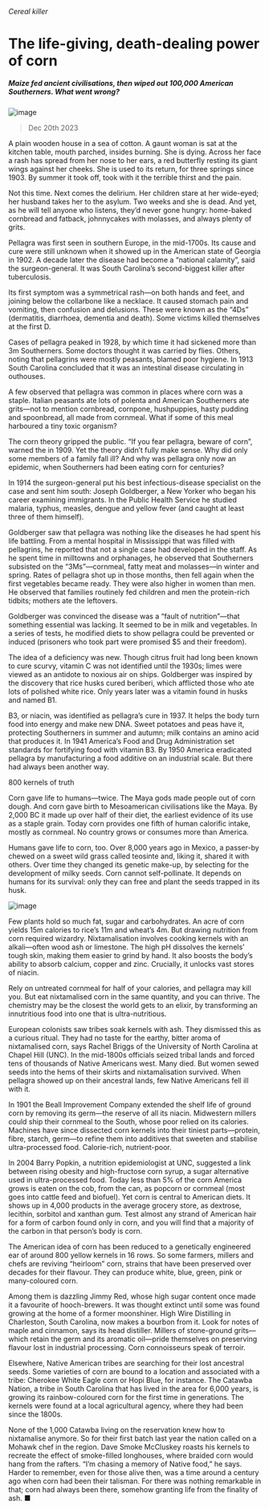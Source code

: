 ###### Cereal killer
# The life-giving, death-dealing power of corn 
##### Maize fed ancient civilisations, then wiped out 100,000 American Southerners. What went wrong? 
![image](images/20231223_XMD010.jpg) 
> Dec 20th 2023 
A plain wooden house in a sea of cotton. A gaunt woman is sat at the kitchen table, mouth parched, insides burning. She is dying. Across her face a rash has spread from her nose to her ears, a red butterfly resting its giant wings against her cheeks. She is used to its return, for three springs since 1903. By summer it took off, took with it the terrible thirst and the pain.
Not this time. Next comes the delirium. Her children stare at her wide-eyed; her husband takes her to the asylum. Two weeks and she is dead. And yet, as he will tell anyone who listens, they’d never gone hungry: home-baked cornbread and fatback, johnnycakes with molasses, and always plenty of grits.
Pellagra was first seen in southern Europe, in the mid-1700s. Its cause and cure were still unknown when it showed up in the American state of Georgia in 1902. A decade later the disease had become a “national calamity”, said the surgeon-general. It was South Carolina’s second-biggest killer after tuberculosis.
Its first symptom was a symmetrical rash—on both hands and feet, and joining below the collarbone like a necklace. It caused stomach pain and vomiting, then confusion and delusions. These were known as the “4Ds” (dermatitis, diarrhoea, dementia and death). Some victims killed themselves at the first D.
Cases of pellagra peaked in 1928, by which time it had sickened more than 3m Southerners. Some doctors thought it was carried by flies. Others, noting that pellagrins were mostly peasants, blamed poor hygiene. In 1913 South Carolina concluded that it was an intestinal disease circulating in outhouses.
A few observed that pellagra was common in places where corn was a staple. Italian peasants ate lots of polenta and American Southerners ate grits—not to mention cornbread, cornpone, hushpuppies, hasty pudding and spoonbread, all made from cornmeal. What if some of this meal harboured a tiny toxic organism?
The corn theory gripped the public. “If you fear pellagra, beware of corn”, warned the  in 1909. Yet the theory didn’t fully make sense. Why did only some members of a family fall ill? And why was pellagra only now an epidemic, when Southerners had been eating corn for centuries?
In 1914 the surgeon-general put his best infectious-disease specialist on the case and sent him south: Joseph Goldberger, a New Yorker who began his career examining immigrants. In the Public Health Service he studied malaria, typhus, measles, dengue and yellow fever (and caught at least three of them himself).
Goldberger saw that pellagra was nothing like the diseases he had spent his life battling. From a mental hospital in Mississippi that was filled with pellagrins, he reported that not a single case had developed in the staff. As he spent time in milltowns and orphanages, he observed that Southerners subsisted on the “3Ms”—cornmeal, fatty meat and molasses—in winter and spring. Rates of pellagra shot up in those months, then fell again when the first vegetables became ready. They were also higher in women than men. He observed that families routinely fed children and men the protein-rich tidbits; mothers ate the leftovers.
Goldberger was convinced the disease was a “fault of nutrition”—that something essential was lacking. It seemed to be in milk and vegetables. In a series of tests, he modified diets to show pellagra could be prevented or induced (prisoners who took part were promised $5 and their freedom).
The idea of a deficiency was new. Though citrus fruit had long been known to cure scurvy, vitamin C was not identified until the 1930s; limes were viewed as an antidote to noxious air on ships. Goldberger was inspired by the discovery that rice husks cured beriberi, which afflicted those who ate lots of polished white rice. Only years later was a vitamin found in husks and named B1.
B3, or niacin, was identified as pellagra’s cure in 1937. It helps the body turn food into energy and make new DNA. Sweet potatoes and peas have it, protecting Southerners in summer and autumn; milk contains an amino acid that produces it. In 1941 America’s Food and Drug Administration set standards for fortifying food with vitamin B3. By 1950 America eradicated pellagra by manufacturing a food additive on an industrial scale. But there had always been another way.
800 kernels of truth
Corn gave life to humans—twice. The Maya gods made people out of corn dough. And corn gave birth to Mesoamerican civilisations like the Maya. By 2,000 BC it made up over half of their diet, the earliest evidence of its use as a staple grain. Today corn provides one fifth of human calorific intake, mostly as cornmeal. No country grows or consumes more than America.
Humans gave life to corn, too. Over 8,000 years ago in Mexico, a passer-by chewed on a sweet wild grass called teosinte and, liking it, shared it with others. Over time they changed its genetic make-up, by selecting for the development of milky seeds. Corn cannot self-pollinate. It depends on humans for its survival: only they can free and plant the seeds trapped in its husk.
![image](images/20231223_XMD011.jpg) 

Few plants hold so much fat, sugar and carbohydrates. An acre of corn yields 15m calories to rice’s 11m and wheat’s 4m. But drawing nutrition from corn required wizardry. Nixtamalisation involves cooking kernels with an alkali—often wood ash or limestone. The high pH dissolves the kernels’ tough skin, making them easier to grind by hand. It also boosts the body’s ability to absorb calcium, copper and zinc. Crucially, it unlocks vast stores of niacin.
Rely on untreated cornmeal for half of your calories, and pellagra may kill you. But eat nixtamalised corn in the same quantity, and you can thrive. The chemistry may be the closest the world gets to an elixir, by transforming an innutritious food into one that is ultra-nutritious.
European colonists saw tribes soak kernels with ash. They dismissed this as a curious ritual. They had no taste for the earthy, bitter aroma of nixtamalised corn, says Rachel Briggs of the University of North Carolina at Chapel Hill (UNC). In the mid-1800s officials seized tribal lands and forced tens of thousands of Native Americans west. Many died. But women sewed seeds into the hems of their skirts and nixtamalisation survived. When pellagra showed up on their ancestral lands, few Native Americans fell ill with it.
In 1901 the Beall Improvement Company extended the shelf life of ground corn by removing its germ—the reserve of all its niacin. Midwestern millers could ship their cornmeal to the South, whose poor relied on its calories. Machines have since dissected corn kernels into their tiniest parts—protein, fibre, starch, germ—to refine them into additives that sweeten and stabilise ultra-processed food. Calorie-rich, nutrient-poor.

In 2004 Barry Popkin, a nutrition epidemiologist at UNC, suggested a link between rising obesity and high-fructose corn syrup, a sugar alternative used in ultra-processed food. Today less than 5% of the corn America grows is eaten on the cob, from the can, as popcorn or cornmeal (most goes into cattle feed and biofuel). Yet corn is central to American diets. It shows up in 4,000 products in the average grocery store, as dextrose, lecithin, sorbitol and xanthan gum. Test almost any strand of American hair for a form of carbon found only in corn, and you will find that a majority of the carbon in that person’s body is corn.
The American idea of corn has been reduced to a genetically engineered ear of around 800 yellow kernels in 16 rows. So some farmers, millers and chefs are reviving “heirloom” corn, strains that have been preserved over decades for their flavour. They can produce white, blue, green, pink or many-coloured corn.
Among them is dazzling Jimmy Red, whose high sugar content once made it a favourite of hooch-brewers. It was thought extinct until some was found growing at the home of a former moonshiner. High Wire Distilling in Charleston, South Carolina, now makes a bourbon from it. Look for notes of maple and cinnamon, says its head distiller. Millers of stone-ground grits—which retain the germ and its aromatic oil—pride themselves on preserving flavour lost in industrial processing. Corn connoisseurs speak of terroir.
Elsewhere, Native American tribes are searching for their lost ancestral seeds. Some varieties of corn are bound to a location and associated with a tribe: Cherokee White Eagle corn or Hopi Blue, for instance. The Catawba Nation, a tribe in South Carolina that has lived in the area for 6,000 years, is growing its rainbow-coloured corn for the first time in generations. The kernels were found at a local agricultural agency, where they had been since the 1800s.
None of the 1,000 Catawba living on the reservation knew how to nixtamalise anymore. So for their first batch last year the nation called on a Mohawk chef in the region. Dave Smoke McCluskey roasts his kernels to recreate the effect of smoke-filled longhouses, where braided corn would hang from the rafters. “I’m chasing a memory of Native food,” he says. Harder to remember, even for those alive then, was a time around a century ago when corn had been their talisman. For there was nothing remarkable in that; corn had always been there, somehow granting life from the finality of ash. ■


